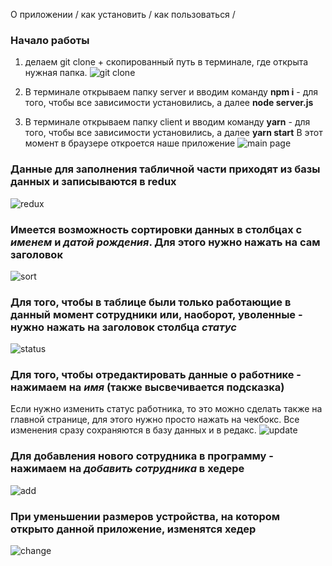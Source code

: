 О приложении / как установить / как пользоваться /

### Начало работы
1. делаем git clone + скопированный путь в терминале, где открыта нужная папка.
![git clone](http://images.vfl.ru/ii/1604317442/3803189d/32158503.png)

2. В терминале открываем папку server и вводим команду **npm i** - для того, чтобы все зависимости установились, а далее **node server.js**


3. В терминале открываем папку client и вводим команду **yarn** - для того, чтобы все зависимости установились, а далее **yarn start**
В этот момент в браузере откроется наше приложение
![main page](http://images.vfl.ru/ii/1604318128/a5a93ab7/32158707.png)


### Данные для заполнения табличной части приходят из базы данных и записываются в redux
![redux](http://images.vfl.ru/ii/1604318264/ed4f6ab5/32158739.png)


### Имеется возможность **сортировки** данных в столбцах с *именем* и *датой рождения*. Для этого нужно нажать на сам заголовок
![sort](http://images.vfl.ru/ii/1604319169/a9effc19/32158941.png)

### Для того, чтобы в таблице были только работающие в данный момент сотрудники или, наоборот, уволенные - нужно нажать на заголовок столбца *статус*
![status](http://images.vfl.ru/ii/1604319444/485966e4/32159005.png)

### Для того, чтобы отредактировать данные о работнике - нажимаем на *имя* (также высвечивается подсказка)
Если нужно изменить статус работника, то это можно сделать также на главной странице, для этого нужно просто нажать на чекбокс.
Все изменения сразу сохраняются в базу данных и в редакс.
![update](http://images.vfl.ru/ii/1604319769/5a481f6e/32159082.png)

### Для добавления нового сотрудника в программу - нажимаем на *добавить сотрудника* в хедере
![add](http://images.vfl.ru/ii/1604320106/ac7f0ca8/32159144.png)

### При уменьшении размеров устройства, на котором открыто данной приложение, изменятся хедер
![change](http://images.vfl.ru/ii/1604320211/bb0889d0/32159169.png)


